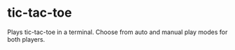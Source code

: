 # tic-tac-toe

Plays tic-tac-toe in a terminal. Choose from auto and manual play modes for both players.
